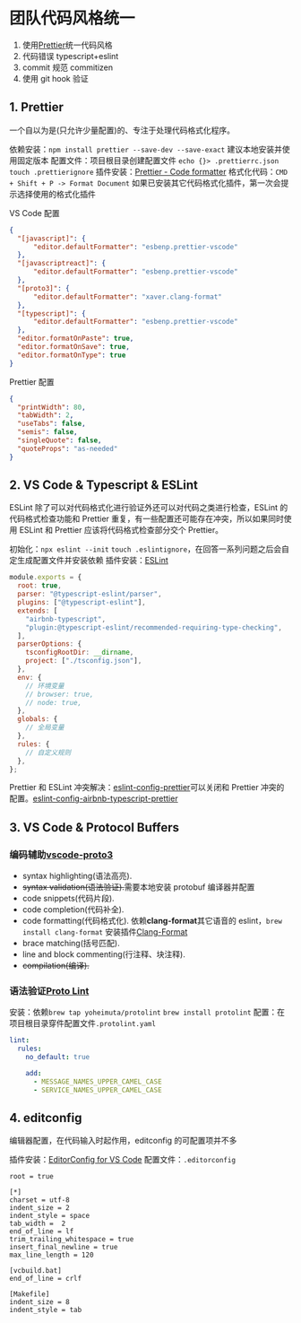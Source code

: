 # 团队代码风格统一

1. 使用[Prettier](https://prettier.io/)统一代码风格
2. 代码错误 typescript+eslint
3. commit 规范 commitizen
4. 使用 git hook 验证

## 1. Prettier

一个自以为是(只允许少量配置)的、专注于处理代码格式化程序。

依赖安装：`npm install prettier --save-dev --save-exact` 建议本地安装并使用固定版本
配置文件：项目根目录创建配置文件 `echo {}> .prettierrc.json` `touch .prettierignore`
插件安装：[Prettier - Code formatter](https://marketplace.visualstudio.com/items?itemName=esbenp.prettier-vscode)
格式化代码：`CMD + Shift + P -> Format Document` 如果已安装其它代码格式化插件，第一次会提示选择使用的格式化插件

VS Code 配置

```JSON
{
  "[javascript]": {
      "editor.defaultFormatter": "esbenp.prettier-vscode"
  },
  "[javascriptreact]": {
      "editor.defaultFormatter": "esbenp.prettier-vscode"
  },
  "[proto3]": {
      "editor.defaultFormatter": "xaver.clang-format"
  },
  "[typescript]": {
      "editor.defaultFormatter": "esbenp.prettier-vscode"
  },
  "editor.formatOnPaste": true,
  "editor.formatOnSave": true,
  "editor.formatOnType": true
}
```

Prettier 配置

```JSON
{
  "printWidth": 80,
  "tabWidth": 2,
  "useTabs": false,
  "semis": false,
  "singleQuote": false,
  "quoteProps": "as-needed"
}
```

## 2. VS Code & Typescript & ESLint

ESLint 除了可以对代码格式化进行验证外还可以对代码之类进行检查，ESLint 的代码格式检查功能和 Prettier 重复，有一些配置还可能存在冲突，所以如果同时使用 ESLint 和 Prettier 应该将代码格式检查部分交个 Prettier。

初始化：`npx eslint --init` `touch .eslintignore`，在回答一系列问题之后会自定生成配置文件并安装依赖
插件安装：[ESLint](https://marketplace.visualstudio.com/items?itemName=dbaeumer.vscode-eslint)

```js
module.exports = {
  root: true,
  parser: "@typescript-eslint/parser",
  plugins: ["@typescript-eslint"],
  extends: [
    "airbnb-typescript",
    "plugin:@typescript-eslint/recommended-requiring-type-checking",
  ],
  parserOptions: {
    tsconfigRootDir: __dirname,
    project: ["./tsconfig.json"],
  },
  env: {
    // 环境变量
    // browser: true,
    // node: true,
  },
  globals: {
    // 全局变量
  },
  rules: {
    // 自定义规则
  },
};
```

Prettier 和 ESLint 冲突解决：[eslint-config-prettier](https://github.com/prettier/eslint-config-prettier)可以关闭和 Prettier 冲突的配置。[eslint-config-airbnb-typescript-prettier](https://www.npmjs.com/package/eslint-config-airbnb-typescript-prettier)

## 3. VS Code & Protocol Buffers

### 编码辅助[vscode-proto3](https://marketplace.visualstudio.com/items?itemName=zxh404.vscode-proto3)

- syntax highlighting(语法高亮).
- ~~syntax validation(语法验证).~~需要本地安装 protobuf 编译器并配置
- code snippets(代码片段).
- code completion(代码补全).
- code formatting(代码格式化). 依赖**clang-format**其它语音的 eslint，`brew install clang-format` 安装插件[Clang-Format](https://marketplace.visualstudio.com/items?itemName=xaver.clang-format)
- brace matching(括号匹配).
- line and block commenting(行注释、块注释).
- ~~compilation(编译).~~

### 语法验证[Proto Lint](https://marketplace.visualstudio.com/items?itemName=Plex.vscode-protolint)

安装：依赖`brew tap yoheimuta/protolint` `brew install protolint`
配置：在项目根目录穿件配置文件`.protolint.yaml`

```yaml
lint:
  rules:
    no_default: true

    add:
      - MESSAGE_NAMES_UPPER_CAMEL_CASE
      - SERVICE_NAMES_UPPER_CAMEL_CASE
```

## 4. editconfig

编辑器配置，在代码输入时起作用，editconfig 的可配置项并不多

插件安装：[EditorConfig for VS Code](https://marketplace.visualstudio.com/items?itemName=EditorConfig.EditorConfig)
配置文件：`.editorconfig`

```
root = true

[*]
charset = utf-8
indent_size = 2
indent_style = space
tab_width =  2
end_of_line = lf
trim_trailing_whitespace = true
insert_final_newline = true
max_line_length = 120

[vcbuild.bat]
end_of_line = crlf

[Makefile]
indent_size = 8
indent_style = tab

```
